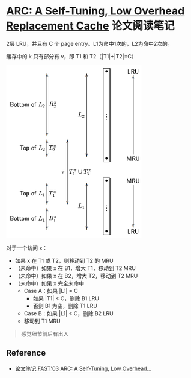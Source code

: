 # [ARC: A Self-Tuning, Low Overhead Replacement Cache](https://dl.acm.org/citation.cfm?id=1090708) 论文阅读笔记

2层 LRU，并且有 C 个 page entry。L1为命中1次的，L2为命中2次的。

缓存中的 k 只有部分有 v，即 T1 和 T2（|T1|+|T2|=C）

<img src="assets/arc.png" width="360"/>

对于一个访问 x：

- 如果 x 在 T1 或 T2，则移动到 T2 的 MRU
- （未命中）如果 x 在 B1，增大 T1，移动到 T2 MRU
- （未命中）如果 x 在 B2，增大 T2，移动到 T2 MRU
- （未命中）如果 x 完全未命中
  - Case A：如果 |L1| = C
      - 如果 |T1| < C，删除 B1 LRU
      - 否则 B1 为空，删除 T1 LRU
  - Case B：如果 |L1| < C，删除 B2 LRU
  - 移动到 T1 MRU

> 感觉细节前后有出入


## Reference

- [论文笔记 FAST'03 ARC: A Self-Tuning, Low Overhead...](https://zhuanlan.zhihu.com/p/60916764)